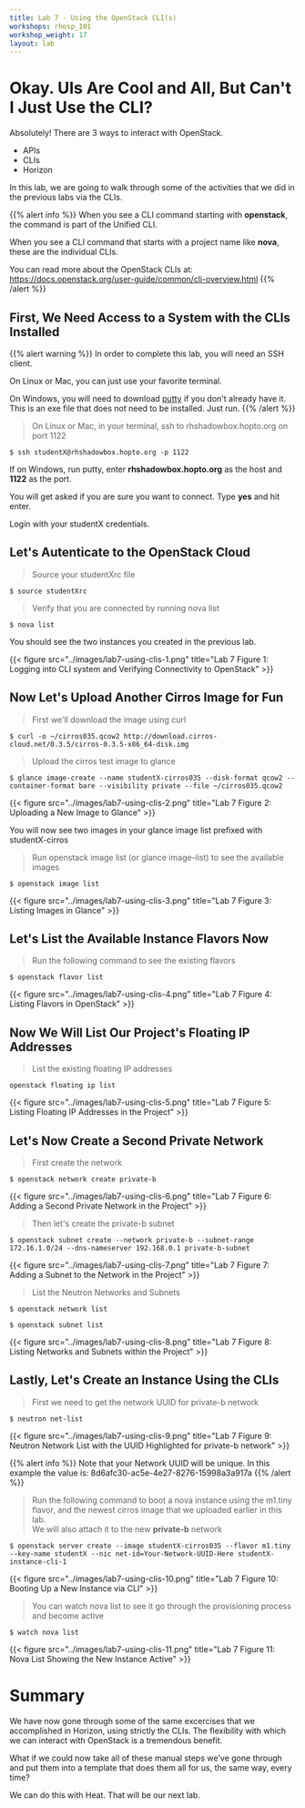 ```yaml
---
title: Lab 7 - Using the OpenStack CLI(s)
workshops: rhosp_101
workshop_weight: 17
layout: lab
---
```


# Okay. UIs Are Cool and All, But Can't I Just Use the CLI?

Absolutely! There are 3 ways to interact with OpenStack.  

- APIs  
- CLIs  
- Horizon

In this lab, we are going to walk through some of the activities that we did in the previous labs via the CLIs.

{{% alert info %}}
When you see a CLI command starting with **openstack**, the command is part of the Unified CLI.

When you see a CLI command that starts with a project name like **nova**, these are the individual CLIs.

You can read more about the OpenStack CLIs at:
https://docs.openstack.org/user-guide/common/cli-overview.html
{{% /alert %}}

## First, We Need Access to a System with the CLIs Installed

{{% alert warning %}}
In order to complete this lab, you will need an SSH client.

On Linux or Mac, you can just use your favorite terminal.

On Windows, you will need to download [putty](https://the.earth.li/~sgtatham/putty/latest/w64/putty.exe) if you don't already have it. This is an exe file that does not need to be installed. Just run.
{{% /alert %}}

> On Linux or Mac, in your terminal, ssh to rhshadowbox.hopto.org on port 1122

```
$ ssh studentX@rhshadowbox.hopto.org -p 1122
```

If on Windows, run putty, enter **rhshadowbox.hopto.org** as the host and **1122** as the port.

You will get asked if you are sure you want to connect. Type **yes** and hit enter.

Login with your studentX credentials.

## Let's Autenticate to the OpenStack Cloud

> Source your studentXrc file

```
$ source studentXrc
```

> Verify that you are connected by running nova list

```
$ nova list
```

You should see the two instances you created in the previous lab.

{{< figure src="../images/lab7-using-clis-1.png" title="Lab 7 Figure 1: Logging into CLI system and Verifying Connectivity to OpenStack" >}}

## Now Let's Upload Another Cirros Image for Fun

> First we'll download the image using curl

```
$ curl -o ~/cirros035.qcow2 http://download.cirros-cloud.net/0.3.5/cirros-0.3.5-x86_64-disk.img
```

> Upload the cirros test image to glance

```
$ glance image-create --name studentX-cirros035 --disk-format qcow2 --container-format bare --visibility private --file ~/cirros035.qcow2
```

{{< figure src="../images/lab7-using-clis-2.png" title="Lab 7 Figure 2: Uploading a New Image to Glance" >}}

You will now see two images in your glance image list prefixed with studentX-cirros

> Run openstack image list (or glance image-list) to see the available images

```
$ openstack image list
```

{{< figure src="../images/lab7-using-clis-3.png" title="Lab 7 Figure 3: Listing Images in Glance" >}}

## Let's List the Available Instance Flavors Now

> Run the following command to see the existing flavors

```
$ openstack flavor list
```

{{< figure src="../images/lab7-using-clis-4.png" title="Lab 7 Figure 4: Listing Flavors in OpenStack" >}}

## Now We Will List Our Project's Floating IP Addresses

> List the existing floating IP addresses

```
openstack floating ip list
```

{{< figure src="../images/lab7-using-clis-5.png" title="Lab 7 Figure 5: Listing Floating IP Addresses in the Project" >}}

## Let's Now Create a Second Private Network

> First create the network

```
$ openstack network create private-b
```

{{< figure src="../images/lab7-using-clis-6.png" title="Lab 7 Figure 6: Adding a Second Private Network in the Project" >}}

> Then let's create the private-b subnet

```
$ openstack subnet create --network private-b --subnet-range 172.16.1.0/24 --dns-nameserver 192.168.0.1 private-b-subnet
```

{{< figure src="../images/lab7-using-clis-7.png" title="Lab 7 Figure 7: Adding a Subnet to the Network in the Project" >}}

> List the Neutron Networks and Subnets

```
$ openstack network list

$ openstack subnet list
```

{{< figure src="../images/lab7-using-clis-8.png" title="Lab 7 Figure 8: Listing Networks and Subnets within the Project" >}}

## Lastly, Let's Create an Instance Using the CLIs

> First we need to get the network UUID for private-b network

```
$ neutron net-list
```

{{< figure src="../images/lab7-using-clis-9.png" title="Lab 7 Figure 9: Neutron Network List with the UUID Highlighted for private-b network" >}}

{{% alert info %}}
Note that your Network UUID will be unique. In this example the value is: 8d6afc30-ac5e-4e27-8276-15998a3a917a
{{% /alert %}}

> Run the following command to boot a nova instance using the m1.tiny flavor, and the newest cirros image that we uploaded earlier in this lab.  
> We will also attach it to the new **private-b** network

```
$ openstack server create --image studentX-cirros035 --flavor m1.tiny --key-name studentX --nic net-id=Your-Network-UUID-Here studentX-instance-cli-1
```

{{< figure src="../images/lab7-using-clis-10.png" title="Lab 7 Figure 10: Booting Up a New Instance via CLI" >}}

> You can watch nova list to see it go through the provisioning process and become active

```
$ watch nova list
```

{{< figure src="../images/lab7-using-clis-11.png" title="Lab 7 Figure 11: Nova List Showing the New Instance Active" >}}

# Summary

We have now gone through some of the same excercises that we accomplished in Horizon, using strictly the CLIs. The flexibility with which we can interact with OpenStack is a tremendous benefit.

What if we could now take all of these manual steps we've gone through and put them into a template that does them all for us, the same way, every time?

We can do this with Heat. That will be our next lab.
